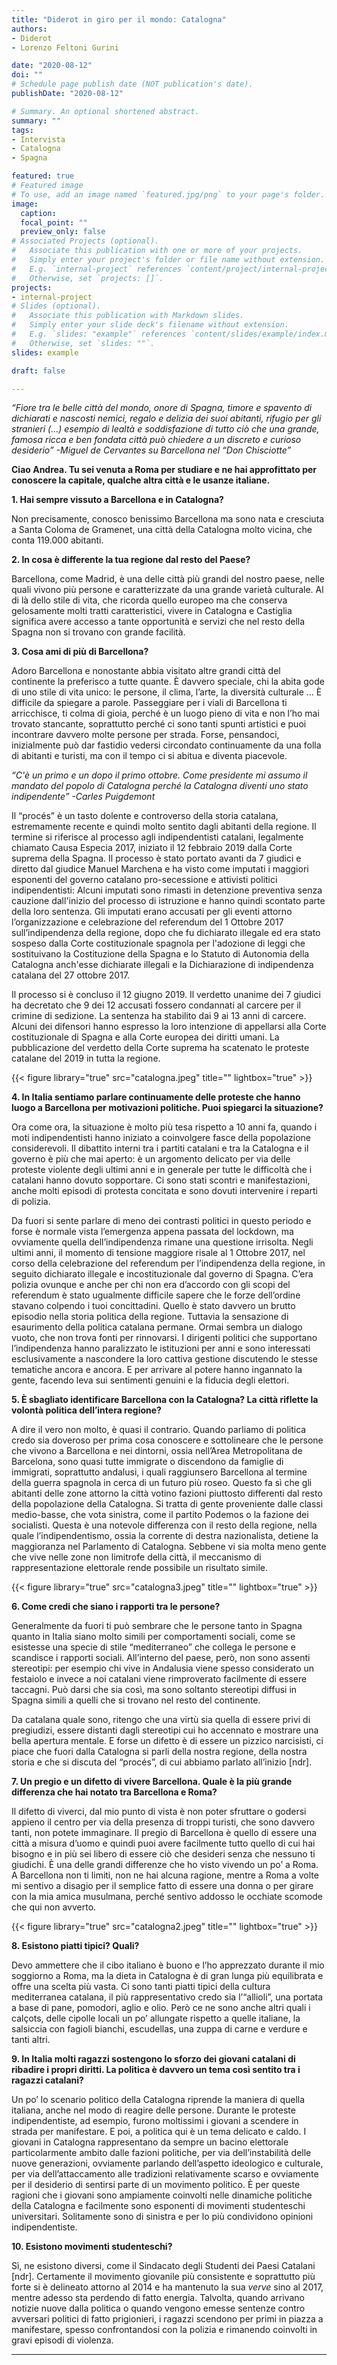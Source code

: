 ```yaml
---
title: "Diderot in giro per il mondo: Catalogna"
authors:
- Diderot
- Lorenzo Feltoni Gurini

date: "2020-08-12"
doi: ""
# Schedule page publish date (NOT publication's date).
publishDate: "2020-08-12"

# Summary. An optional shortened abstract.
summary: ""
tags:
- Intervista
- Catalogna
- Spagna

featured: true
# Featured image
# To use, add an image named `featured.jpg/png` to your page's folder. 
image:
  caption: 
  focal_point: ""
  preview_only: false
# Associated Projects (optional).
#   Associate this publication with one or more of your projects.
#   Simply enter your project's folder or file name without extension.
#   E.g. `internal-project` references `content/project/internal-project/index.md`.
#   Otherwise, set `projects: []`.
projects:
- internal-project
# Slides (optional).
#   Associate this publication with Markdown slides.
#   Simply enter your slide deck's filename without extension.
#   E.g. `slides: "example"` references `content/slides/example/index.md`.
#   Otherwise, set `slides: ""`.
slides: example

draft: false

---
```


*“Fiore tra le belle città del mondo, onore di Spagna, timore e spavento di dichiarati e nascosti nemici, regalo e delizia dei suoi abitanti, rifugio per gli stranieri (…) esempio di lealtà e soddisfazione di tutto ciò che una grande, famosa ricca e ben fondata città può chiedere a un discreto e curioso desiderio”
-Miguel de Cervantes su Barcellona nel “Don Chisciotte”*

**Ciao Andrea. 
Tu sei venuta a Roma per studiare e ne hai approfittato per conoscere la capitale, qualche altra città e le usanze italiane.**

**1. Hai sempre vissuto a Barcellona e in Catalogna?**

Non precisamente, conosco benissimo Barcellona ma sono nata e cresciuta a Santa Coloma de Gramenet, una città della Catalogna molto vicina, che conta 119.000 abitanti.

**2. In cosa è differente la tua regione dal resto del Paese?**

Barcellona, come Madrid, è una delle città più grandi del nostro paese, nelle quali vivono più persone e caratterizzate da una grande varietà culturale. 
Al di là dello stile di vita, che ricorda quello europeo ma che conserva gelosamente molti tratti caratteristici, vivere in Catalogna e Castiglia significa avere accesso a tante opportunità e servizi che nel resto della Spagna non si trovano con grande facilità.

**3. Cosa ami di più di Barcellona?**

Adoro Barcellona e nonostante abbia visitato altre grandi città del continente la preferisco a tutte quante. 
È davvero speciale, chi la abita gode di uno stile di vita unico: le persone, il clima, l’arte, la diversità culturale … È difficile da spiegare a parole. Passeggiare per i viali di Barcellona ti arricchisce, ti colma di gioia, perché è un luogo pieno di vita e non l’ho mai trovato stancante, soprattutto perché ci sono tanti spunti artistici e puoi incontrare davvero molte persone per strada. Forse, pensandoci, inizialmente può dar fastidio vedersi circondato continuamente da una folla di abitanti e turisti, ma con il tempo ci si abitua e diventa piacevole.

*“C'è un primo e un dopo il primo ottobre. Come presidente mi assumo il mandato del popolo di Catalogna perché la Catalogna diventi uno stato indipendente”
-Carles Puigdemont*

Il “procés” è un tasto dolente e controverso della storia catalana, estremamente recente e quindi molto sentito dagli abitanti della regione. Il termine si riferisce al processo agli indipendentisti catalani, legalmente chiamato Causa Especia 2017, iniziato il 12 febbraio 2019 dalla Corte suprema della Spagna. 
Il processo è stato portato avanti da 7 giudici e diretto dal giudice Manuel Marchena e ha visto come imputati i maggiori esponenti del governo catalano pro-secessione e attivisti politici indipendentisti:
Alcuni imputati sono rimasti in detenzione preventiva senza cauzione dall'inizio del processo di istruzione e hanno quindi scontato parte della loro sentenza.
Gli imputati erano accusati per gli eventi attorno l’organizzazione e celebrazione del referendum del 1 Ottobre 2017 sull’indipendenza della regione, dopo che fu dichiarato illegale ed era stato sospeso dalla Corte costituzionale spagnola per l'adozione di leggi che sostituivano la Costituzione della Spagna e lo Statuto di Autonomia della Catalogna anch'esse dichiarate illegali e la Dichiarazione di indipendenza catalana del 27 ottobre 2017.

Il processo si è concluso il 12 giugno 2019. Il verdetto unanime dei 7 giudici ha decretato che 9 dei 12 accusati fossero condannati al carcere per il crimine di sedizione. 
La sentenza ha stabilito dai 9 ai 13 anni di carcere. Alcuni dei difensori hanno espresso la loro intenzione di appellarsi alla Corte costituzionale di Spagna e alla Corte europea dei diritti umani. 
La pubblicazione del verdetto della Corte suprema ha scatenato le proteste catalane del 2019 in tutta la regione.


{{< figure library="true" src="catalogna.jpeg" title="" lightbox="true" >}}

**4. In Italia sentiamo parlare continuamente delle proteste che hanno luogo a Barcellona per motivazioni politiche. 
Puoi spiegarci la situazione?**

Ora come ora, la situazione è molto più tesa rispetto a 10 anni fa, quando i moti indipendentisti hanno iniziato a coinvolgere fasce della popolazione considerevoli. 
Il dibattito interni tra i partiti catalani e tra la Catalogna e il governo è più che mai aperto: è un argomento delicato per via delle proteste violente degli ultimi anni e in generale per tutte le difficoltà che i catalani hanno dovuto sopportare. Ci sono stati scontri e manifestazioni, anche molti episodi di protesta concitata e sono dovuti intervenire i reparti di polizia.

Da fuori si sente parlare di meno dei contrasti politici in questo periodo e forse è normale vista l’emergenza appena passata del lockdown, ma ovviamente quella dell’indipendenza rimane una questione irrisolta. Negli ultimi anni, il momento di tensione maggiore risale al 1 Ottobre 2017, nel corso della celebrazione del referendum per l’indipendenza della regione, in seguito dichiarato illegale e incostituzionale dal governo di Spagna. C’era polizia ovunque e anche per chi non era d’accordo con gli scopi del referendum è stato ugualmente difficile sapere che le forze dell’ordine stavano colpendo i tuoi concittadini. Quello è stato davvero un brutto episodio nella storia politica della regione. 
Tuttavia la sensazione di esaurimento della politica catalana permane. Ormai sembra un dialogo vuoto, che non trova fonti per rinnovarsi. I dirigenti politici che supportano l’indipendenza hanno paralizzato le istituzioni per anni e sono interessati esclusivamente a nascondere la loro cattiva gestione discutendo le stesse tematiche ancora e ancora. E per arrivare al potere hanno ingannato la gente, facendo leva sui sentimenti genuini e la fiducia degli elettori.

**5. È sbagliato identificare Barcellona con la Catalogna? La città riflette la volontà politica dell’intera regione?**

A dire il vero non molto, è quasi il contrario.
Quando parliamo di politica credo sia doveroso per prima cosa conoscere e sottolineare che le persone che vivono a Barcellona e nei dintorni, ossia nell’Area Metropolitana de Barcelona, sono quasi tutte immigrate o discendono da famiglie di immigrati, soprattutto andalusi, i quali raggiunsero Barcellona al termine della guerra spagnola in cerca di un futuro più roseo.
Questo fa sì che gli abitanti delle zone attorno la città votino fazioni piuttosto differenti dal resto della popolazione della Catalogna. Si tratta di gente proveniente dalle classi medio-basse, che vota sinistra, come il partito Podemos o la fazione dei socialisti.
Questa è una notevole differenza con il resto della regione, nella quale l’indipendentismo, ossia la corrente di destra nazionalista, detiene la maggioranza nel Parlamento di Catalogna. Sebbene vi sia molta meno gente che vive nelle zone non limitrofe della città, il meccanismo di rappresentazione elettorale rende possibile un risultato simile.

{{< figure library="true" src="catalogna3.jpeg" title="" lightbox="true" >}}

**6. Come credi che siano i rapporti tra le persone?**

Generalmente da fuori ti può sembrare che le persone tanto in Spagna quanto in Italia siano molto simili per comportamenti sociali, come se esistesse una specie di stile “mediterraneo” che collega le persone e scandisce i rapporti sociali. All’interno del paese, però, non sono assenti stereotipi: per esempio chi vive in Andalusia viene spesso considerato un festaiolo e invece a noi catalani viene rimproverato facilmente di essere taccagni. Può darsi che sia così, ma sono soltanto stereotipi diffusi in Spagna simili a quelli che si trovano nel resto del continente.

Da catalana quale sono, ritengo che una virtù sia quella di essere privi di pregiudizi, essere distanti dagli stereotipi cui ho accennato e mostrare una bella apertura mentale. E forse un difetto è di essere un pizzico narcisisti, ci piace che fuori dalla Catalogna si parli della nostra regione, della nostra storia e che si discuta del “procés”, di cui abbiamo parlato all’inizio [ndr].

**7. Un pregio e un difetto di vivere Barcellona. 
Quale è la più grande differenza che hai notato tra Barcellona e Roma?**

Il difetto di viverci, dal mio punto di vista è non poter sfruttare o godersi appieno il centro per via della presenza di troppi turisti, che sono davvero tanti, non potete immaginare. Il pregio di Barcellona è quello di essere una città a misura d’uomo e quindi puoi avere facilmente tutto quello di cui hai bisogno e in più sei libero di essere ciò che desideri senza che nessuno ti giudichi. 
È una delle grandi differenze che ho visto vivendo un po’ a Roma. A Barcellona non ti limiti, non ne hai alcuna ragione, mentre a Roma a volte mi sentivo a disagio per il semplice fatto di essere una donna o per girare con la mia amica musulmana, perché sentivo addosso le occhiate scomode che qui non avverto.

{{< figure library="true" src="catalogna2.jpeg" title="" lightbox="true" >}}

**8. Esistono piatti tipici? Quali?**

Devo ammettere che il cibo italiano è buono e l’ho apprezzato durante il mio soggiorno a Roma, ma la dieta in Catalogna è di gran lunga più equilibrata e offre una scelta più vasta. Ci sono tanti piatti tipici della cultura mediterranea catalana, il più rappresentativo credo sia l’“allioli”, una portata a base di pane, pomodori, aglio e olio. Però ce ne sono anche altri quali i calçots, delle cipolle locali un po’ allungate rispetto a quelle italiane, la salsiccia con fagioli bianchi, escudellas, una zuppa di carne e verdure e tanti altri.

**9. In Italia molti ragazzi sostengono lo sforzo dei giovani catalani di ribadire i propri diritti. La politica è davvero un tema così sentito tra i ragazzi catalani?**

Un po’ lo scenario politico della Catalogna riprende la maniera di quella italiana, anche nel modo di reagire delle persone. Durante le proteste indipendentiste, ad esempio, furono moltissimi i giovani a scendere in strada per manifestare. E poi, a politica qui è un tema delicato e caldo.
I giovani in Catalogna rappresentano da sempre un bacino elettorale particolarmente ambito dalle fazioni politiche, per via dell’instabilità delle nuove generazioni, ovviamente parlando dell’aspetto ideologico e culturale, per via dell’attaccamento alle tradizioni relativamente scarso e ovviamente per il desiderio di sentirsi parte di un movimento politico. 
È per queste ragioni che i giovani sono ampiamente coinvolti nelle dinamiche politiche della Catalogna e facilmente sono esponenti di movimenti studenteschi universitari. 
Solitamente sono di sinistra e per lo più condividono opinioni indipendentiste. 

**10. Esistono movimenti studenteschi?**

Sì, ne esistono diversi, come il Sindacato degli Studenti dei Paesi Catalani [ndr]. Certamente il movimento giovanile più consistente e soprattutto più forte si è delineato attorno al 2014 e ha mantenuto la sua *verve* sino al 2017, mentre adesso sta perdendo di fatto energia. Talvolta, quando arrivano notizie nuove dalla politica o quando vengono emesse sentenze contro avversari politici di fatto prigionieri, i ragazzi scendono per primi in piazza a manifestare, spesso confrontandosi con la polizia e rimanendo coinvolti in gravi episodi di violenza. 


---
